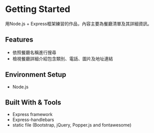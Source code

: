 # Getting Started

用Node.js + Express框架練習的作品，內容主要為餐廳清單及其詳細資訊。

## Features
* 依照餐廳名稱進行搜尋
* 檢視餐廳詳細介紹包含類別、電話、圖片及地址連結

## Environment Setup
* Node.js

## Built With & Tools
* Express framework
* Express-handlebars
* static file (Bootstrap, jQuery, Popper.js and fontawesome)
